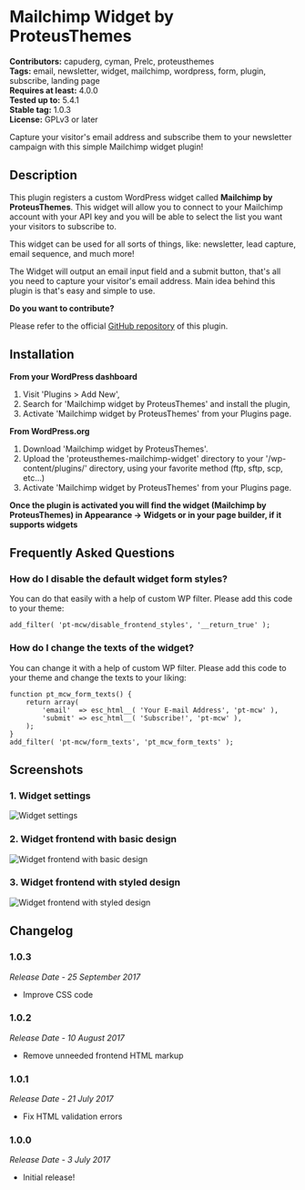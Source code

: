 # Mailchimp Widget by ProteusThemes #
**Contributors:** capuderg, cyman, Prelc, proteusthemes  
**Tags:** email, newsletter, widget, mailchimp, wordpress, form, plugin, subscribe, landing page  
**Requires at least:** 4.0.0  
**Tested up to:** 5.4.1  
**Stable tag:** 1.0.3  
**License:** GPLv3 or later  

Capture your visitor's email address and subscribe them to your newsletter campaign with this simple Mailchimp widget plugin!

## Description ##

This plugin registers a custom WordPress widget called **Mailchimp by ProteusThemes**. This widget will allow you to connect to your Mailchimp account with your API key and you will be able to select the list you want your visitors to subscribe to.

This widget can be used for all sorts of things, like: newsletter, lead capture, email sequence, and much more!

The Widget will output an email input field and a submit button, that's all you need to capture your visitor's email address. Main idea behind this plugin is that's easy and simple to use.

**Do you want to contribute?**

Please refer to the official [GitHub repository](https://github.com/proteusthemes/mailchimp-widget) of this plugin.

## Installation ##

**From your WordPress dashboard**

1. Visit 'Plugins > Add New',
2. Search for 'Mailchimp widget by ProteusThemes' and install the plugin,
3. Activate 'Mailchimp widget by ProteusThemes' from your Plugins page.

**From WordPress.org**

1. Download 'Mailchimp widget by ProteusThemes'.
2. Upload the 'proteusthemes-mailchimp-widget' directory to your '/wp-content/plugins/' directory, using your favorite method (ftp, sftp, scp, etc...)
3. Activate 'Mailchimp widget by ProteusThemes' from your Plugins page.

**Once the plugin is activated you will find the widget (Mailchimp by ProteusThemes) in Appearance -> Widgets or in your page builder, if it supports widgets**

## Frequently Asked Questions ##

### How do I disable the default widget form styles? ###

You can do that easily with a help of custom WP filter. Please add this code to your theme:

`add_filter( 'pt-mcw/disable_frontend_styles', '__return_true' );`

### How do I change the texts of the widget? ###

You can change it with a help of custom WP filter. Please add this code to your theme and change the texts to your liking:


	function pt_mcw_form_texts() {
	    return array(
	        'email'  => esc_html__( 'Your E-mail Address', 'pt-mcw' ),
	        'submit' => esc_html__( 'Subscribe!', 'pt-mcw' ),
	    );
	}
	add_filter( 'pt-mcw/form_texts', 'pt_mcw_form_texts' );


## Screenshots ##

### 1. Widget settings ###
![Widget settings](http://ps.w.org/mailchimp-widget-by-proteusthemes/assets/screenshot-1.png)

### 2. Widget frontend with basic design ###
![Widget frontend with basic design](http://ps.w.org/mailchimp-widget-by-proteusthemes/assets/screenshot-2.png)

### 3. Widget frontend with styled design ###
![Widget frontend with styled design](http://ps.w.org/mailchimp-widget-by-proteusthemes/assets/screenshot-3.png)


## Changelog ##

### 1.0.3 ###

*Release Date - 25 September 2017*

* Improve CSS code

### 1.0.2 ###

*Release Date - 10 August 2017*

* Remove unneeded frontend HTML markup

### 1.0.1 ###

*Release Date - 21 July 2017*

* Fix HTML validation errors

### 1.0.0 ###

*Release Date - 3 July 2017*

* Initial release!
